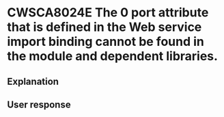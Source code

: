 # CWSCA8024E The 0 port attribute that is defined in the Web service import binding cannot be found in the module and dependent libraries.

## Explanation

## User response